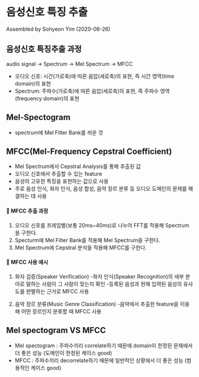 # 음성신호 특징 추출
Assembled by Sohyeon Yim (2020-06-26)

## 음성신호 특징추출 과정
audio signal -> Spectrum -> Mel Spectrum -> MFCC
* 오디오 신호: 시간(가로축)에 따른 음압(세로축)의 표현, 즉 시간 영역(time domain)의 표현
* Spectrum: 주파수(가로축)에 따른 음압(세로축)의 표현, 즉 주파수 영역(frequency domain)의 표현

## Mel-Spectogram
* spectrum에 Mel Filter Bank를 씌운 것


## MFCC(Mel-Frequency Cepstral Coefficient)
* Mel Spectrum에서 Cepstral Analysis를 통해 추출된 값
* 오디오 신호에서 추출할 수 있는 feature
* 음성의 고유한 특징을 표현하는 값으로 사용
* 주로 음성 인식, 화자 인식, 음성 합성, 음악 장르 분류 등 오디오 도메인의 문제를 해결하는 데 사용

#### :eyes: MFCC 추출 과정
1. 오디오 신호를 프레임별(보통 20ms~40ms)로 나누어 FFT를 적용해 Spectrum을 구한다.
2. Specturm에 Mel Filter Bank를 적용해 Mel Spectrum을 구한다.
3. Mel Spectrum에 Cepstral 분석을 적용해 MFCC를 구한다.

#### :eyes: MFCC 사용 예시
1) 화자 검증(Speaker Verification)
-화자 인식(Speaker Recognition)의 세부 분야로 말하는 사람이 그 사람이 맞는지 확인
-등록된 음성과 현재 입력된 음성의 유사도를 판별하는 근거로 MFCC 사용

2) 음악 장르 분류(Music Genre Classification)
-음악에서 추출한 feature을 이용해 어떤 장르인지 분류할 때 MFCC 사용

## Mel spectogram VS MFCC
* Mel spectogram : 주파수끼리 correlate하기 때문에 domain이 한정된 문제에서 더 좋은 성능 (도메인이 한정된 케이스 good)
* MFCC : 주파수끼리 decorrelate하기 때문에 일반적인 상황에서 더 좋은 성능 (범용적인 케이스 good)
